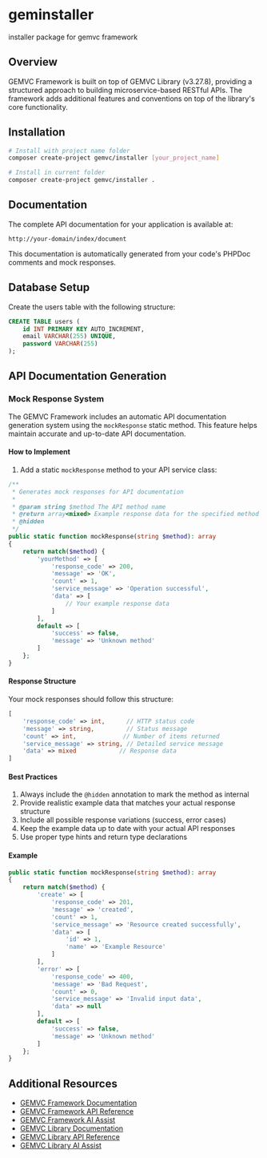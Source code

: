 # geminstaller
installer package for gemvc framework

## Overview
GEMVC Framework is built on top of GEMVC Library (v3.27.8), providing a structured approach to building microservice-based RESTful APIs. The framework adds additional features and conventions on top of the library's core functionality.

## Installation
```bash
# Install with project name folder
composer create-project gemvc/installer [your_project_name]

# Install in current folder
composer create-project gemvc/installer .
```

## Documentation
The complete API documentation for your application is available at:
```
http://your-domain/index/document
```

This documentation is automatically generated from your code's PHPDoc comments and mock responses.

## Database Setup
Create the users table with the following structure:
```sql
CREATE TABLE users (
    id INT PRIMARY KEY AUTO_INCREMENT,
    email VARCHAR(255) UNIQUE,
    password VARCHAR(255)
);
```

## API Documentation Generation

### Mock Response System
The GEMVC Framework includes an automatic API documentation generation system using the `mockResponse` static method. This feature helps maintain accurate and up-to-date API documentation.

#### How to Implement
1. Add a static `mockResponse` method to your API service class:
```php
/**
 * Generates mock responses for API documentation
 * 
 * @param string $method The API method name
 * @return array<mixed> Example response data for the specified method
 * @hidden
 */
public static function mockResponse(string $method): array
{
    return match($method) {
        'yourMethod' => [
            'response_code' => 200,
            'message' => 'OK',
            'count' => 1,
            'service_message' => 'Operation successful',
            'data' => [
                // Your example response data
            ]
        ],
        default => [
            'success' => false,
            'message' => 'Unknown method'
        ]
    };
}
```

#### Response Structure
Your mock responses should follow this structure:
```php
[
    'response_code' => int,      // HTTP status code
    'message' => string,         // Status message
    'count' => int,             // Number of items returned
    'service_message' => string, // Detailed service message
    'data' => mixed            // Response data
]
```

#### Best Practices
1. Always include the `@hidden` annotation to mark the method as internal
2. Provide realistic example data that matches your actual response structure
3. Include all possible response variations (success, error cases)
4. Keep the example data up to date with your actual API responses
5. Use proper type hints and return type declarations

#### Example
```php
public static function mockResponse(string $method): array
{
    return match($method) {
        'create' => [
            'response_code' => 201,
            'message' => 'created',
            'count' => 1,
            'service_message' => 'Resource created successfully',
            'data' => [
                'id' => 1,
                'name' => 'Example Resource'
            ]
        ],
        'error' => [
            'response_code' => 400,
            'message' => 'Bad Request',
            'count' => 0,
            'service_message' => 'Invalid input data',
            'data' => null
        ],
        default => [
            'success' => false,
            'message' => 'Unknown method'
        ]
    };
}
```

## Additional Resources
- [GEMVC Framework Documentation](vendor/gemvc/framework/Documentation.md)
- [GEMVC Framework API Reference](vendor/gemvc/framework/GEMVCFrameworkAPIReference.json)
- [GEMVC Framework AI Assist](vendor/gemvc/framework/GEMVCFrameworkAIAssist.jsonc)
- [GEMVC Library Documentation](vendor/gemvc/library/Documentation.md)
- [GEMVC Library API Reference](vendor/gemvc/library/GEMVCLibraryAPIReference.json)
- [GEMVC Library AI Assist](vendor/gemvc/library/AIAssist.jsonc)
